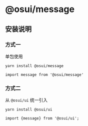 # @osui/message

## 安装说明

### 方式一

单包使用

```
yarn install @osui/message
```

```
import message from '@osui/message'
```

### 方式二

从 `@osui/ui` 统一引入

```
yarn install @osui/ui
```

```
import {message} from '@osui/ui';
```

